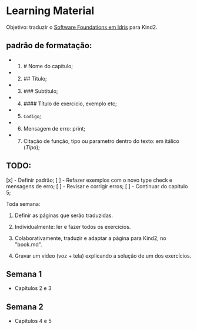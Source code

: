 # Learning Material

Objetivo: traduzir o [Software Foundations em Idris](https://idris-hackers.github.io/software-foundations/pdf/sf-idris-2018.pdf) para Kind2.

## padrão de formatação:

- 1. \# Nome do capítulo;
- 2. \## Título;
- 3. \### Subtítulo;
- 4. \#### Título de exercício, exemplo etc;
- 5. `Codigo`;
- 6. Mensagem de erro: print;
- 7. Citação de função, tipo ou parametro dentro do texto: em itálico (*Tipo*);




## TODO:
[x] - Definir padrão;
[ ] - Refazer exemplos com o novo type check e mensagens de erro;
[ ] - Revisar e corrigir erros;
[ ] - Continuar do capitulo 5;


Toda semana:

1. Definir as páginas que serão traduzidas.

2. Individualmente: ler e fazer todos os exercícios.

3. Colaborativamente, traduzir e adaptar a página para Kind2, no "book.md".

4. Gravar um video (voz + tela) explicando a solução de um dos exercícios.

## Semana 1

- Capítulos 2 e 3

## Semana 2

- Capítulos 4 e 5
